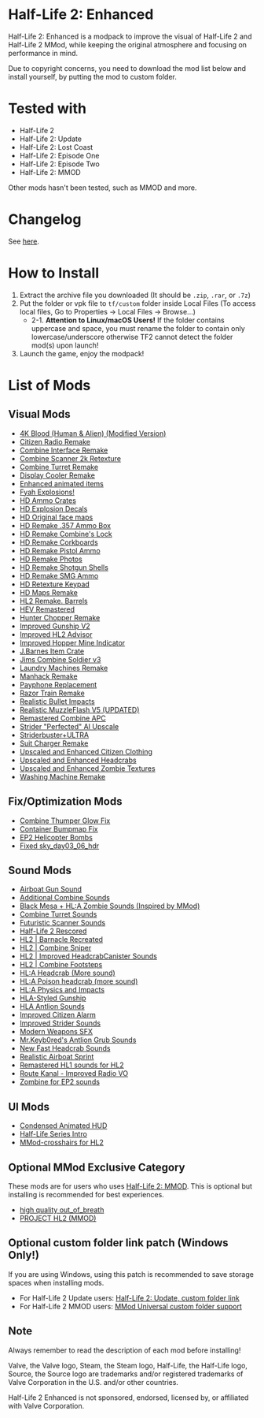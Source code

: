 # Half-Life 2: Enhanced 
Half-Life 2: Enhanced is a modpack to improve the visual of Half-Life 2 and Half-Life 2 MMod, while keeping the original atmosphere and focusing on performance in mind.

Due to copyright concerns, you need to download the mod list below and install yourself, by putting the mod to custom folder.

# Tested with
* Half-Life 2
* Half-Life 2: Update
* Half-Life 2: Lost Coast
* Half-Life 2: Episode One
* Half-Life 2: Episode Two
* Half-Life 2: MMOD

Other mods hasn't been tested, such as MMOD and more.

# Changelog
See [here](https://github.com/MysticMoonlight/EnhancedMod/blob/main/hl2e/infinity/CHANGELOG.md).

# How to Install
1. Extract the archive file you downloaded (It should be `.zip`, `.rar`, or `.7z`)
2. Put the folder or vpk file to `tf/custom` folder inside Local Files (To access local files, Go to Properties -> Local Files -> Browse...)
	* 2-1. **Attention to Linux/macOS Users!** If the folder contains uppercase and space, you must rename the folder to contain only lowercase/underscore otherwise TF2 cannot detect the folder mod(s) upon launch!
3. Launch the game, enjoy the modpack!

# List of Mods
## Visual Mods
* [4K Blood (Human & Alien) (Modified Version)](https://gamebanana.com/mods/11369)
* [Citizen Radio Remake](https://gamebanana.com/mods/348653)
* [Combine Interface Remake](https://gamebanana.com/mods/303851)
* [Combine Scanner 2k Retexture](https://gamebanana.com/mods/182459)
* [Combine Turret Remake](https://gamebanana.com/mods/182474)
* [Display Cooler Remake](https://gamebanana.com/mods/288868)
* [Enhanced animated items](https://gamebanana.com/mods/314658)
* [Fyah Explosions!](https://gamebanana.com/mods/11344)
* [HD Ammo Crates](https://gamebanana.com/mods/182723)
* [HD Explosion Decals](https://gamebanana.com/mods/11355)
* [HD Original face maps](https://gamebanana.com/mods/352271)
* [HD Remake .357 Ammo Box](https://gamebanana.com/mods/182759)
* [HD Remake Combine's Lock](https://gamebanana.com/mods/183151)
* [HD Remake Corkboards](https://gamebanana.com/mods/182795)
* [HD Remake Pistol Ammo](https://gamebanana.com/mods/182764)
* [HD Remake Photos](https://gamebanana.com/mods/182790)
* [HD Remake Shotgun Shells](https://gamebanana.com/mods/182763)
* [HD Remake SMG Ammo](https://gamebanana.com/mods/182762)
* [HD Retexture Keypad](https://gamebanana.com/mods/182514)
* [HD Maps Remake](https://gamebanana.com/mods/6649)
* [HL2 Remake. Barrels](https://gamebanana.com/mods/182561)
* [HEV Remastered](https://gamebanana.com/mods/182098)
* [Hunter Chopper Remake](https://gamebanana.com/mods/183090)
* [Improved Gunship V2](https://gamebanana.com/mods/183101)
* [Improved HL2 Advisor](https://gamebanana.com/mods/344166)
* [Improved Hopper Mine Indicator](https://gamebanana.com/mods/182458)
* [J.Barnes Item Crate](https://gamebanana.com/mods/182716)
* [Jims Combine Soldier v3](https://gamebanana.com/mods/183075)
* [Laundry Machines Remake](https://gamebanana.com/mods/182498)
* [Manhack Remake](https://gamebanana.com/mods/182473)
* [Payphone Replacement](https://gamebanana.com/mods/182510)
* [Razor Train Remake](https://gamebanana.com/mods/301708)
* [Realistic Bullet Impacts](https://gamebanana.com/mods/320246)
* [Realistic MuzzleFlash V5 (UPDATED)](https://gamebanana.com/mods/359928)
* [Remastered Combine APC](https://gamebanana.com/mods/183094)
* [Strider "Perfected" AI Upscale](https://gamebanana.com/mods/182398)
* [Striderbuster+ULTRA](https://gamebanana.com/mods/11350)
* [Suit Charger Remake](https://gamebanana.com/mods/300619)
* [Upscaled and Enhanced Citizen Clothing](https://gamebanana.com/mods/182211)
* [Upscaled and Enhanced Headcrabs](https://gamebanana.com/mods/182428)
* [Upscaled and Enhanced Zombie Textures](https://gamebanana.com/mods/182295)
* [Washing Machine Remake](https://gamebanana.com/mods/347118)

## Fix/Optimization Mods
* [Combine Thumper Glow Fix](https://gamebanana.com/mods/312579)
* [Container Bumpmap Fix](https://gamebanana.com/mods/182534)
* [EP2 Helicopter Bombs](https://gamebanana.com/mods/182461)
* [Fixed sky_day03_06_hdr](https://gamebanana.com/mods/345165)

## Sound Mods
* [Airboat Gun Sound](https://gamebanana.com/sounds/47085)
* [Additional Combine Sounds](https://gamebanana.com/sounds/44814)
* [Black Mesa + HL:A Zombie Sounds (Inspired by MMod)](https://gamebanana.com/sounds/55592)
* [Combine Turret Sounds](https://gamebanana.com/sounds/55827)
* [Futuristic Scanner Sounds](https://gamebanana.com/sounds/46998)
* [Half-Life 2 Rescored](https://gamebanana.com/sounds/59810)
* [HL2 | Barnacle Recreated](https://gamebanana.com/sounds/34086)
* [HL2 | Combine Sniper](https://gamebanana.com/sounds/34087)
* [HL2 | Improved HeadcrabCanister Sounds](https://gamebanana.com/sounds/27458)
* [HL2 | Combine Footsteps](https://gamebanana.com/sounds/21642)
* [HL:A Headcrab (More sound)](https://gamebanana.com/sounds/57508)
* [HL:A Poison headcrab (more sound)](https://gamebanana.com/sounds/59427)
* [HL:A Physics and Impacts](https://gamebanana.com/sounds/47122)
* [HLA-Styled Gunship](https://gamebanana.com/sounds/51363)
* [HLA Antlion Sounds](https://gamebanana.com/sounds/47132)
* [Improved Citizen Alarm](https://gamebanana.com/sounds/35153)
* [Improved Strider Sounds](https://gamebanana.com/sounds/32587)
* [Modern Weapons SFX](https://gamebanana.com/sounds/46897)
* [Mr.Keyb0red's Antlion Grub Sounds](https://gamebanana.com/sounds/35464)
* [New Fast Headcrab Sounds](https://gamebanana.com/sounds/33586)
* [Realistic Airboat Sprint](https://gamebanana.com/sounds/22688)
* [Remastered HL1 sounds for HL2](https://gamebanana.com/sounds/60511)
* [Route Kanal - Improved Radio VO](https://gamebanana.com/sounds/56697)
* [Zombine for EP2 sounds](https://gamebanana.com/sounds/57448)

## UI Mods
* [Condensed Animated HUD](https://gamebanana.com/mods/24158)
* [Half-Life Series Intro](https://gamebanana.com/mods/24176)
* [MMod-crosshairs for HL2](https://gamebanana.com/mods/24147)

## Optional MMod Exclusive Category
These mods are for users who uses [Half-Life 2: MMOD](https://www.moddb.com/mods/hl2-ep2-enhased-mod). This is optional but installing is recommended for best experiences.

* [high quality out_of_breath](https://gamebanana.com/sounds/46242)
* [PROJECT HL2 (MMOD)](https://www.moddb.com/mods/hl2-ep2-enhased-mod/addons/project-hl2-mmod)

## Optional custom folder link patch (Windows Only!)
If you are using Windows, using this patch is recommended to save storage spaces when installing mods.

* For Half-Life 2 Update users: [Half-Life 2: Update, custom folder link](https://gamebanana.com/mods/35641)
* For Half-Life 2 MMOD users: [MMod Universal custom folder support](https://gamebanana.com/mods/40726)

## Note ##
Always remember to read the description of each mod before installing!

Valve, the Valve logo, Steam, the Steam logo, Half-Life, the Half-Life logo, Source, the Source logo are trademarks and/or registered trademarks of Valve Corporation in the U.S. and/or other countries.

Half-Life 2 Enhanced is not sponsored, endorsed, licensed by, or affiliated with Valve Corporation.
